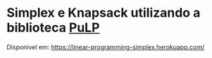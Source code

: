 # Simplex e Knapsack utilizando a biblioteca [PuLP](https://github.com/coin-or/pulp)

Disponivel em: https://linear-programming-simplex.herokuapp.com/
